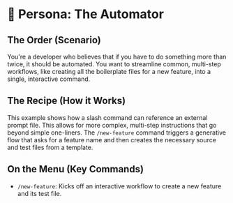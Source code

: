 # 🤖 Persona: The Automator

## The Order (Scenario)
You're a developer who believes that if you have to do something more than twice, it should be automated. You want to streamline common, multi-step workflows, like creating all the boilerplate files for a new feature, into a single, interactive command.

## The Recipe (How it Works)
This example shows how a slash command can reference an external prompt file. This allows for more complex, multi-step instructions that go beyond simple one-liners. The `/new-feature` command triggers a generative flow that asks for a feature name and then creates the necessary source and test files from a template.

## On the Menu (Key Commands)
*   `/new-feature`: Kicks off an interactive workflow to create a new feature and its test file.